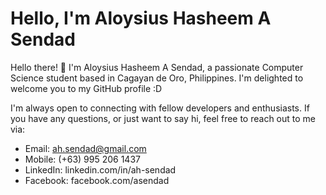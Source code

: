 # Hello, I'm Aloysius Hasheem A Sendad

Hello there! 👋 I'm Aloysius Hasheem A Sendad, a passionate Computer Science student based in Cagayan de Oro, Philippines. I'm delighted to welcome you to my GitHub profile :D

I'm always open to connecting with fellow developers and enthusiasts. If you have any questions, or just want to say hi, feel free to reach out to me via:

- Email: ah.sendad@gmail.com
- Mobile: (+63) 995 206 1437
- LinkedIn: linkedin.com/in/ah-sendad
- Facebook: facebook.com/asendad
